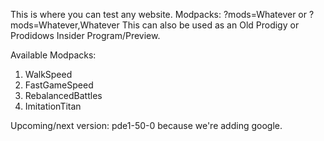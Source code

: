 This is where you can test any website. Modpacks: ?mods=Whatever or ?mods=Whatever,Whatever
This can also be used as an Old Prodigy or Prodidows Insider Program/Preview.

Available Modpacks:

1. WalkSpeed
2. FastGameSpeed
3. RebalancedBattles
4. ImitationTitan

  Upcoming/next version: pde1-50-0 because we're adding google.
